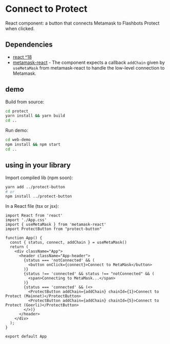 # Connect to Protect

React component: a button that connects Metamask to Flashbots Protect when clicked.

## Dependencies

* [react ^18](https://reactjs.org/)
* [metamask-react](https://www.npmjs.com/package/metamask-react) - The component expects a callback `addChain` given by `useMetaMask` from metamask-react to handle the low-level connection to Metamask.

## demo

Build from source:

```sh
cd protect
yarn install && yarn build
cd ..
```

Run demo:

```sh
cd web-demo
npm install && npm start
cd ..
```

## using in your library

Import compiled lib (npm soon):

```sh
yarn add ../protect-button
# or
npm install ../protect-button
```

In a React file (tsx or jsx):

```tsx
import React from 'react'
import './App.css'
import { useMetaMask } from 'metamask-react'
import ProtectButton from "protect-button"

function App() {
  const { status, connect, addChain } = useMetaMask()
  return (
    <div className="App">
      <header className="App-header">
        {status === 'notConnected' && (
          <button onClick={connect}>Connect to MetaMask</button>
        )}
        {status !== 'connected' && status !== "notConnected" && (
          <span>Connecting to MetaMask...</span>
        )}
        {status === 'connected' && (<>
          <ProtectButton addChain={addChain} chainId={1}>Connect to Protect (Mainnet)</ProtectButton>
          <ProtectButton addChain={addChain} chainId={5}>Connect to Protect (Goerli)</ProtectButton>
        </>)}
      </header>
    </div>
  );
}

export default App
```
